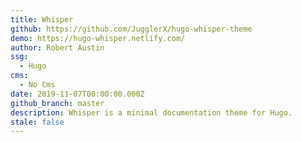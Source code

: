 ```yaml
---
title: Whisper
github: https://github.com/JugglerX/hugo-whisper-theme
demo: https://hugo-whisper.netlify.com/
author: Robert Austin
ssg:
  - Hugo
cms:
  - No Cms
date: 2019-11-07T00:00:00.000Z
github_branch: master
description: Whisper is a minimal documentation theme for Hugo.
stale: false
---
```


